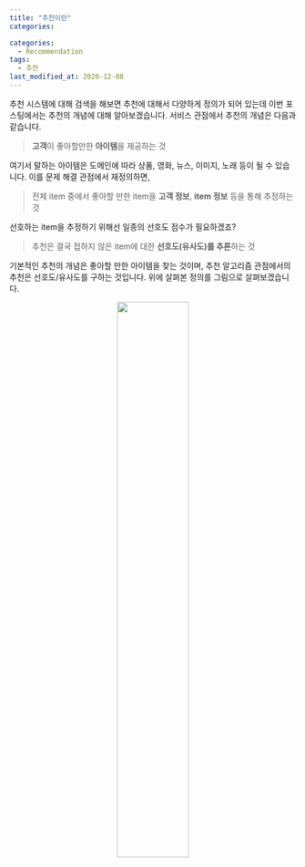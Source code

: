 ```yaml
---
title: "추천이란"
categories: 

categories:
  - Recommendation
tags:
  - 추천
last_modified_at: 2020-12-08
---
```


추천 시스템에 대해 검색을 해보면 추천에 대해서 다양하게 정의가 되어 있는데 이번 포스팅에서는 추천의 개념에 대해 알아보겠습니다. 서비스 관점에서 추천의 개념은 다음과 같습니다.

> **고객**이 좋아할만한 **아이템**을 제공하는 것 

여기서 말하는 아이템은 도메인에 따라 상품, 영화, 뉴스, 이미지, 노래 등이 될 수 있습니다. 이를 문제 해결 관점에서 재정의하면,

> 전체 item 중에서 좋아할 만한 item을 **고객 정보**, **item 정보** 등을 통해 추정하는 것

선호하는 item을 추정하기 위해선 일종의 선호도 점수가 필요하겠죠? 

> 추천은 결국 접하지 않은 item에 대한 **선호도(유사도)를 추론**하는 것

기본적인 추천의 개념은 좋아할 만한 아이템을 찾는 것이며, 추천 알고리즘 관점에서의 추천은 선호도/유사도를 구하는 것입니다. 위에 살펴본 정의를 그림으로 살펴보겠습니다.

<center><img src="/images/추천1.png" width="50%" height="50%"></center>
